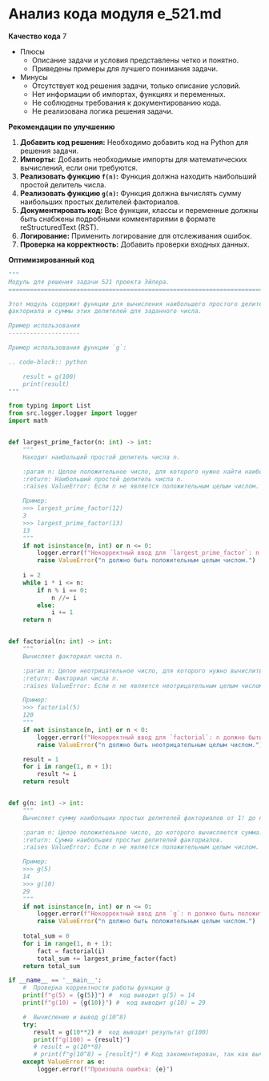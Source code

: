 # Анализ кода модуля e_521.md

**Качество кода**
7
- Плюсы
    - Описание задачи и условия представлены четко и понятно.
    - Приведены примеры для лучшего понимания задачи.
- Минусы
    - Отсутствует код решения задачи, только описание условий.
    - Нет информации об импортах, функциях и переменных.
    - Не соблюдены требования к документированию кода.
    - Не реализована логика решения задачи.

**Рекомендации по улучшению**
1.  **Добавить код решения:** Необходимо добавить код на Python для решения задачи.
2.  **Импорты:** Добавить необходимые импорты для математических вычислений, если они требуются.
3.  **Реализовать функцию `f(n)`:** Функция должна находить наибольший простой делитель числа.
4.  **Реализовать функцию `g(n)`:** Функция должна вычислять сумму наибольших простых делителей факториалов.
5.  **Документировать код:** Все функции, классы и переменные должны быть снабжены подробными комментариями в формате reStructuredText (RST).
6.  **Логирование:** Применить логирование для отслеживания ошибок.
7.  **Проверка на корректность:** Добавить проверки входных данных.

**Оптимизированный код**

```python
"""
Модуль для решения задачи 521 проекта Эйлера.
=========================================================================================

Этот модуль содержит функции для вычисления наибольшего простого делителя
факториала и суммы этих делителей для заданного числа.

Пример использования
--------------------

Пример использования функции `g`:

.. code-block:: python

    result = g(100)
    print(result)
"""

from typing import List
from src.logger.logger import logger
import math


def largest_prime_factor(n: int) -> int:
    """
    Находит наибольший простой делитель числа n.

    :param n: Целое положительное число, для которого нужно найти наибольший простой делитель.
    :return: Наибольший простой делитель числа n.
    :raises ValueError: Если n не является положительным целым числом.

    Пример:
    >>> largest_prime_factor(12)
    3
    >>> largest_prime_factor(13)
    13
    """
    if not isinstance(n, int) or n <= 0:
        logger.error(f"Некорректный ввод для `largest_prime_factor`: n должно быть положительным целым числом, получено {n}")
        raise ValueError("n должно быть положительным целым числом.")
    
    i = 2
    while i * i <= n:
        if n % i == 0:
            n //= i
        else:
            i += 1
    return n


def factorial(n: int) -> int:
    """
    Вычисляет факториал числа n.

    :param n: Целое неотрицательное число, для которого нужно вычислить факториал.
    :return: Факториал числа n.
    :raises ValueError: Если n не является неотрицательным целым числом.

    Пример:
    >>> factorial(5)
    120
    """
    if not isinstance(n, int) or n < 0:
        logger.error(f"Некорректный ввод для `factorial`: n должно быть неотрицательным целым числом, получено {n}")
        raise ValueError("n должно быть неотрицательным целым числом.")

    result = 1
    for i in range(1, n + 1):
        result *= i
    return result


def g(n: int) -> int:
    """
    Вычисляет сумму наибольших простых делителей факториалов от 1! до n!.

    :param n: Целое положительное число, до которого вычисляется сумма.
    :return: Сумма наибольших простых делителей факториалов.
    :raises ValueError: Если n не является положительным целым числом.

    Пример:
    >>> g(5)
    14
    >>> g(10)
    29
    """
    if not isinstance(n, int) or n <= 0:
        logger.error(f"Некорректный ввод для `g`: n должно быть положительным целым числом, получено {n}")
        raise ValueError("n должно быть положительным целым числом.")
    
    total_sum = 0
    for i in range(1, n + 1):
        fact = factorial(i)
        total_sum += largest_prime_factor(fact)
    return total_sum

if __name__ == '__main__':
    #  Проверка корректности работы функции g
    print(f"g(5) = {g(5)}") #  код выводит g(5) = 14
    print(f"g(10) = {g(10)}") #  код выводит g(10) = 29

    #  Вычисление и вывод g(10^8)
    try:
       result = g(10**2) #  код выводит результат g(100)
       print(f"g(100) = {result}")
       # result = g(10**8)
       # print(f"g(10^8) = {result}") # Код закоментирован, так как вычисление g(10^8) занимает много времени.
    except ValueError as e:
        logger.error(f"Произошла ошибка: {e}")
```